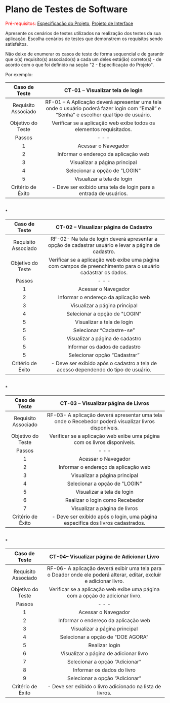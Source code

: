 # Plano de Testes de Software

<span style="color:red">Pré-requisitos: <a href="2-Especificação do Projeto.md"> Especificação do Projeto</a></span>, <a href="3-Projeto de Interface.md"> Projeto de Interface</a>

Apresente os cenários de testes utilizados na realização dos testes da sua aplicação. Escolha cenários de testes que demonstrem os requisitos sendo satisfeitos.

Não deixe de enumerar os casos de teste de forma sequencial e de garantir que o(s) requisito(s) associado(s) a cada um deles está(ão) correto(s) - de acordo com o que foi definido na seção "2 - Especificação do Projeto". 

Por exemplo:
 
| **Caso de Teste** 	| **CT-01 – Visualizar tela de login** 	|
|:---:	|:---:	|
|	Requisito Associado 	| RF-01 – A Aplicação deverá apresentar uma tela onde o usuário poderá fazer login com “Email” e “Senha” e escolher qual tipo de usuário.|
| Objetivo do Teste 	| Verificar se a aplicação web exibe todos os elementos requisitados. |
| Passos 	| -                     -                 -     | 
|    1   	|    Acessar o Navegador                        |
|    2    |    Informar o endereço da aplicação web       |
|    3    |    Visualizar a página principal              |
|    4    |    Selecionar a opção de "LOGIN"              |
|    5    |    Visualizar a tela de login                 |
|Critério de Êxito | - Deve ser exibido uma tela de login para a entrada de usuários. |

<br>*

| Caso de Teste 	| CT-02 – Visualizar página de Cadastro	|
|:---:	|:---:	|
|Requisito Associado | RF-02- Na tela de login deverá apresentar a opção de cadastrar usuário e levar a página de cadastro.  |
| Objetivo do Teste 	| Verificar se a aplicação web exibe uma página com campos de preenchimento para o usuário cadastrar os dados. |
| Passos 	| -                     -                 -     | 
|    1   	|    Acessar o Navegador                        |
|    2    |    Informar o endereço da aplicação web       |
|    3    |    Visualizar a página principal              |
|    4    |    Selecionar a opção de "LOGIN"              |
|    5    |    Visualizar a tela de login                 |
|    5    |    Selecionar “Cadastre-se”                   |
|    5    |    Visualizar a página de cadastro            |
|    5    |    Informar os dados de cadastro              |
|    5    |    Selecionar opção “Cadastrar”               |
|Critério de Êxito | - Deve ser exibido após o cadastro a tela de acesso dependendo do tipo de usuário. |

<br>*
 
 | **Caso de Teste** 	| **CT-03 – Visualizar página de Livros** 	|
|:---:	|:---:	|
|	Requisito Associado 	| RF-03- A aplicação deverá apresentar uma tela onde o Recebedor poderá visualizar livros disponíveis.|
| Objetivo do Teste 	| Verificar se a aplicação web exibe uma página com os livros disponíveis. |
| Passos 	| -                     -                 -     | 
|    1   	|    Acessar o Navegador                        |
|    2    |    Informar o endereço da aplicação web       |
|    3    |    Visualizar a página principal              |
|    4    |    Selecionar a opção de "LOGIN"              |
|    5    |    Visualizar a tela de login                 |
|    6    |    Realizar o login como Recebedor            |
|    7    |    Visualizar a página de livros              |
|Critério de Êxito | - Deve ser exibido após o login, uma página especifica dos livros cadastrados. |

<br>*

| **Caso de Teste** 	| **CT-04– Visualizar página de Adicionar Livro** 	|
|:---:	|:---:	|
|	Requisito Associado 	| RF-06- A aplicação deverá exibir uma tela para o Doador onde ele poderá alterar, editar, excluir e adicionar livro.|
| Objetivo do Teste 	| Verificar se a aplicação web exibe uma página com a opção de adicionar livro. |
| Passos 	| -                     -                 -     | 
|    1   	|    Acessar o Navegador                        |
|    2    |    Informar o endereço da aplicação web       |
|    3    |    Visualizar a página principal              |
|    4    |    Selecionar a opção de "DOE AGORA"          |
|    5    |    Realizar login                             |
|    6    |    Visualizar a página de adicionar livro     |
|    7    |    Selecionar a opção “Adicionar”             |
|    8    |    Informar os dados do livro                 |
|    9    |    Selecionar a opção “Adicionar”             |
|Critério de Êxito | - Deve ser exibido o livro adicionado na lista de livros. |





